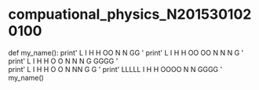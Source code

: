 # compuational_physics_N2015301020100
def my_name():
    print'  L      I   H    H      OO      N     N       GG     '
    print'  L      I   H    H    OO  OO    N N   N     G          '
    print'  L      I   H    H   O      O   N   N N    G   GGGG    '  
    print'  L      I   H    H    O    O    N    NN     G    G    '
    print'  LLLLL  I   H    H     OOOO     N     N      GGGG      '
my_name()
